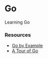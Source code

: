# Go

Learning Go

### Resources

- [Go by Example](https://gobyexample.com)
- [A Tour of Go](https://tour.golang.org/welcome/1)
